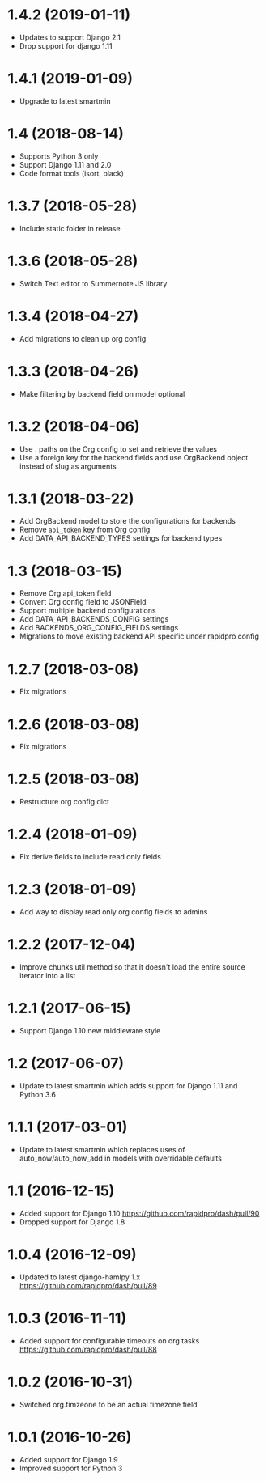 1.4.2 (2019-01-11)
=================
 * Updates to support Django 2.1
 * Drop support for django 1.11

1.4.1 (2019-01-09)
=================
 * Upgrade to latest smartmin

1.4 (2018-08-14)
=================
 * Supports Python 3 only
 * Support Django 1.11 and 2.0
 * Code format tools (isort, black)

1.3.7 (2018-05-28)
=================
 * Include static folder in release

1.3.6 (2018-05-28)
=================
 * Switch Text editor to Summernote JS library

1.3.4 (2018-04-27)
=================
 * Add migrations to clean up org config
 
1.3.3 (2018-04-26)
=================
 * Make filtering by backend field on model optional

1.3.2 (2018-04-06)
==================
 * Use . paths on the Org config to set and retrieve the values
 * Use a foreign key for the backend fields and use OrgBackend object instead of slug as arguments

1.3.1 (2018-03-22)
==================
 * Add OrgBackend model to store the configurations for backends
 * Remove `api_token` key from Org config
 * Add DATA_API_BACKEND_TYPES settings for backend types

1.3 (2018-03-15)
==================
 * Remove Org api_token field
 * Convert Org config field to JSONField
 * Support multiple backend configurations
 * Add DATA_API_BACKENDS_CONFIG settings
 * Add BACKENDS_ORG_CONFIG_FIELDS settings
 * Migrations to move existing backend API specific under rapidpro config

1.2.7 (2018-03-08)
==================
 * Fix migrations

1.2.6 (2018-03-08)
==================
 * Fix migrations

1.2.5 (2018-03-08)
==================
 * Restructure org config dict

1.2.4 (2018-01-09)
==================
 * Fix derive fields to include read only fields

1.2.3 (2018-01-09)
==================
 * Add way to display read only org config fields to admins

1.2.2 (2017-12-04)
==================
 * Improve chunks util method so that it doesn't load the entire source iterator into a list
 
1.2.1 (2017-06-15)
==================
 * Support Django 1.10 new middleware style

1.2 (2017-06-07)
==================
 * Update to latest smartmin which adds support for Django 1.11 and Python 3.6

1.1.1 (2017-03-01)
==================
 * Update to latest smartmin which replaces uses of auto_now/auto_now_add in models with overridable defaults

1.1 (2016-12-15)
==================
 * Added support for Django 1.10 https://github.com/rapidpro/dash/pull/90
 * Dropped support for Django 1.8

1.0.4 (2016-12-09)
==================
 * Updated to latest django-hamlpy 1.x https://github.com/rapidpro/dash/pull/89
 
1.0.3 (2016-11-11)
==================
 * Added support for configurable timeouts on org tasks https://github.com/rapidpro/dash/pull/88
 
1.0.2 (2016-10-31)
==================
 * Switched org.timzeone to be an actual timezone field

1.0.1 (2016-10-26)
==================
 * Added support for Django 1.9
 * Improved support for Python 3
